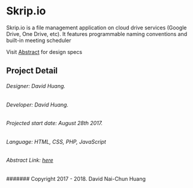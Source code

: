 # Skrip.io
Skrip.io is a file management application on cloud drive services (Google Drive, One Drive, etc). It features programmable naming conventions and built-in meeting scheduler

Visit [Abstract](https://app.goabstract.com/projects/d4f126c0-bec8-11e7-b108-7d84fb31ecb9/) for design specs

## Project Detail
###### Designer: David Huang.
###### Developer: David Huang.
###### Projected start date: August 28th 2017.
###### Language: HTML, CSS, PHP, JavaScript
###### Abstract Link: [here](https://app.goabstract.com/projects/d4f126c0-bec8-11e7-b108-7d84fb31ecb9/)
####### Copyright 2017 - 2018. David Nai-Chun Huang
